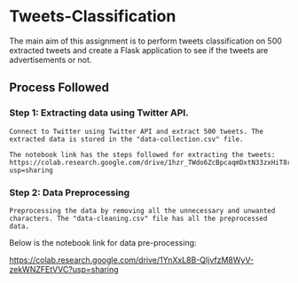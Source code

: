 # Tweets-Classification

The main aim of this assignment is to perform tweets classification on 500 extracted tweets and create a Flask application to see if the tweets are advertisements or not.

## Process Followed

### Step 1: Extracting data using Twitter API.
    Connect to Twitter using Twitter API and extract 500 tweets. The extracted data is stored in the "data-collection.csv" file.

    The notebook link has the steps followed for extracting the tweets:
    https://colab.research.google.com/drive/1hzr_TWdo6ZcBpcaqmDxtN33zxHiT8rCq?usp=sharing

### Step 2: Data Preprocessing
    Preprocessing the data by removing all the unnecessary and unwanted characters. The "data-cleaning.csv" file has all the preprocessed data.

Below is the notebook link for data pre-processing:

https://colab.research.google.com/drive/1YnXxL8B-QIjvfzM8WyV-zekWNZFEtVVC?usp=sharing